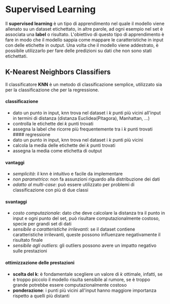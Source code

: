 # Supervised Learning
Il **supervised learning** è un tipo di apprendimento nel quale il modello viene allenato su un dataset etichettato, in altre parole, ad ogni esempio nel set è associata una **label** o risultato.
L'obiettivo di questo tipo di apprendimento è fare in modo che il modello sappia come mappare le caratteristiche in input con delle etichette in output.
Una volta che il modello viene addestrato, è possibile utilizzarlo per fare delle predizioni su dati che non sono stati etichettati.

## K-Nearest Neighbors Classifiers
Il classificatore **KNN** è un metodo di classificazione semplice, utilizzato sia per la classificazione che per la regressione.
#### classificazione
- dato un punto in input, knn trova nel dataset i $k$ punti più vicini all'input in termini di distanza (distanza Euclidea(Pitagora), Manhattan, ...)
- controlla le etichette dei $k$ punti trovati
- assegna la label che ricorre più frequentemente tra i $k$ punti trovati
#### regressione
- dato un punto in input, knn trova nel dataset i $k$ punti più vicini
- calcola la media delle etichette dei $k$ punti trovati
- assegna la media come etichetta di output
#### vantaggi
- *semplicità*: il knn è intuitivo e facile da implementare
- *non parametrico*: non fa assunzioni riguardo alla distribuzione dei dati
- *adatto al multi-case*: può essere utilizzato per problemi di classificazione con più di due classi
#### svantaggi
- *costo computazionale*: dato che deve calcolare la distanza tra il punto in input e ogni punto del set, può risultare computazionalmente costoso, specie per grandi set di dati
- *sensibile a caratteristiche irrilevanti*: se il dataset contiene caratteristiche irrilevanti, queste possono influenzare negativamente il risultato finale
- *sensibile agli outliers*: gli outliers possono avere un impatto negativo sulle prestazioni

#### ottimizzazione delle prestazioni
- **scelta del k**: è fondamentale scegliere un valore di $k$ ottimale, infatti, se è troppo piccolo il modello risulta sensibile al rumore, se è troppo grande potrebbe essere computazionalmente costoso
- **ponderazione**: i punti più vicini all'input hanno maggiore importanza rispetto a quelli più distanti
